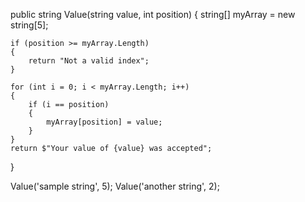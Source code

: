 public string Value(string value, int position)
{
    string[] myArray = new string[5];

    if (position >= myArray.Length)
    {
        return "Not a valid index";
    }

    for (int i = 0; i < myArray.Length; i++)
    {
        if (i == position)
        {
            myArray[position] = value;
        }
    }
    return $"Your value of {value} was accepted";
}

Value('sample string', 5);
Value('another string', 2);
